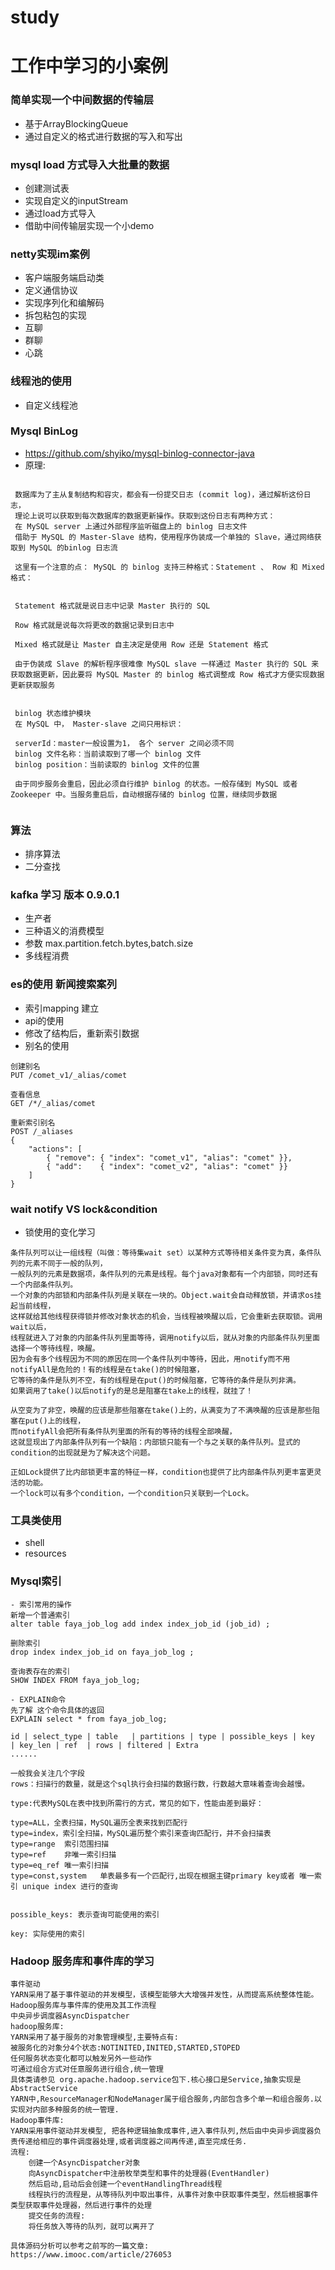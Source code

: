 # study
# 工作中学习的小案例

### 简单实现一个中间数据的传输层
- 基于ArrayBlockingQueue
- 通过自定义的格式进行数据的写入和写出

### mysql load 方式导入大批量的数据
- 创建测试表
- 实现自定义的inputStream
- 通过load方式导入
- 借助中间传输层实现一个小demo

### netty实现im案例
- 客户端服务端启动类
- 定义通信协议
- 实现序列化和编解码
- 拆包粘包的实现
- 互聊
- 群聊
- 心跳


### 线程池的使用
- 自定义线程池


### Mysql BinLog
- https://github.com/shyiko/mysql-binlog-connector-java
- 原理:
````

 数据库为了主从复制结构和容灾，都会有一份提交日志 (commit log)，通过解析这份日志，
 理论上说可以获取到每次数据库的数据更新操作。获取到这份日志有两种方式：
 在 MySQL server 上通过外部程序监听磁盘上的 binlog 日志文件
 借助于 MySQL 的 Master-Slave 结构，使用程序伪装成一个单独的 Slave，通过网络获取到 MySQL 的binlog 日志流
 
 这里有一个注意的点： MySQL 的 binlog 支持三种格式：Statement 、 Row 和 Mixed 格式：
 
 
 Statement 格式就是说日志中记录 Master 执行的 SQL
 
 Row 格式就是说每次将更改的数据记录到日志中
 
 Mixed 格式就是让 Master 自主决定是使用 Row 还是 Statement 格式
 
 由于伪装成 Slave 的解析程序很难像 MySQL slave 一样通过 Master 执行的 SQL 来获取数据更新，因此要将 MySQL Master 的 binlog 格式调整成 Row 格式才方便实现数据更新获取服务
 
 
 binlog 状态维护模块
 在 MySQL 中， Master-slave 之间只用标识：
 
 serverId：master一般设置为1， 各个 server 之间必须不同
 binlog 文件名称：当前读取到了哪一个 binlog 文件
 binlog position：当前读取的 binlog 文件的位置
 
 由于同步服务会重启，因此必须自行维护 binlog 的状态。一般存储到 MySQL 或者 Zookeeper 中。当服务重启后，自动根据存储的 binlog 位置，继续同步数据
 
````


### 算法
- 排序算法
- 二分查找


### kafka 学习 版本 0.9.0.1
- 生产者
- 三种语义的消费模型
- 参数 max.partition.fetch.bytes,batch.size
- 多线程消费

### es的使用  新闻搜索案列
- 索引mapping 建立
- api的使用
- 修改了结构后，重新索引数据
- 别名的使用
````
创建别名
PUT /comet_v1/_alias/comet

查看信息
GET /*/_alias/comet

重新索引别名
POST /_aliases
{
    "actions": [
        { "remove": { "index": "comet_v1", "alias": "comet" }},
        { "add":    { "index": "comet_v2", "alias": "comet" }}
    ]
} 
````

### wait notify VS lock&condition
- 锁使用的变化学习
````
条件队列可以让一组线程（叫做：等待集wait set）以某种方式等待相关条件变为真，条件队列的元素不同于一般的队列，
一般队列的元素是数据项，条件队列的元素是线程。每个java对象都有一个内部锁，同时还有一个内部条件队列。
一个对象的内部锁和内部条件队列是关联在一块的。Object.wait会自动释放锁，并请求os挂起当前线程，
这样就给其他线程获得锁并修改对象状态的机会，当线程被唤醒以后，它会重新去获取锁。调用wait以后，
线程就进入了对象的内部条件队列里面等待，调用notify以后，就从对象的内部条件队列里面选择一个等待线程，唤醒。 
因为会有多个线程因为不同的原因在同一个条件队列中等待，因此，用notify而不用notifyAll是危险的！有的线程是在take()的时候阻塞，
它等待的条件是队列不空，有的线程是在put()的时候阻塞，它等待的条件是队列非满。 
如果调用了take()以后notify的是总是阻塞在take上的线程，就挂了！

从空变为了非空，唤醒的应该是那些阻塞在take()上的，从满变为了不满唤醒的应该是那些阻塞在put()上的线程，
而notifyAll会把所有条件队列里面的所有的等待的线程全部唤醒，
这就显现出了内部条件队列有一个缺陷：内部锁只能有一个与之关联的条件队列。显式的condition的出现就是为了解决这个问题。

正如Lock提供了比内部锁更丰富的特征一样，condition也提供了比内部条件队列更丰富更灵活的功能。
一个lock可以有多个condition，一个condition只关联到一个Lock。
````


### 工具类使用
- shell
- resources

### Mysql索引
````
- 索引常用的操作
新增一个普通索引
alter table faya_job_log add index index_job_id (job_id) ;

删除索引
drop index index_job_id on faya_job_log ;

查询表存在的索引
SHOW INDEX FROM faya_job_log;

- EXPLAIN命令
先了解 这个命令具体的返回
EXPLAIN select * from faya_job_log;

id | select_type | table   | partitions | type | possible_keys | key  | key_len | ref  | rows | filtered | Extra 
......

一般我会关注几个字段
rows：扫描行的数量，就是这个sql执行会扫描的数据行数，行数越大意味着查询会越慢。

type:代表MySQL在表中找到所需行的方式，常见的如下，性能由差到最好：

type=ALL，全表扫描，MySQL遍历全表来找到匹配行
type=index，索引全扫描，MySQL遍历整个索引来查询匹配行，并不会扫描表
type=range	索引范围扫描
type=ref	非唯一索引扫描
type=eq_ref	唯一索引扫描
type=const,system	单表最多有一个匹配行,出现在根据主键primary key或者 唯一索引 unique index 进行的查询


possible_keys: 表示查询可能使用的索引

key: 实际使用的索引
````


### Hadoop 服务库和事件库的学习
````
事件驱动
YARN采用了基于事件驱动的并发模型，该模型能够大大增强并发性，从而提高系统整体性能。
Hadoop服务库与事件库的使用及其工作流程
中央异步调度器AsyncDispatcher
hadoop服务库:
YARN采用了基于服务的对象管理模型,主要特点有:
被服务化的对象分4个状态:NOTINITED,INITED,STARTED,STOPED
任何服务状态变化都可以触发另外一些动作
可通过组合方式对任意服务进行组合,统一管理
具体类请参见 org.apache.hadoop.service包下.核心接口是Service,抽象实现是AbstractService
YARN中,ResourceManager和NodeManager属于组合服务,内部包含多个单一和组合服务.以实现对内部多种服务的统一管理.
Hadoop事件库:
YARN采用事件驱动并发模型, 把各种逻辑抽象成事件,进入事件队列,然后由中央异步调度器负责传递给相应的事件调度器处理,或者调度器之间再传递,直至完成任务.
流程:
	创建一个AsyncDispatcher对象
	向AsyncDispatcher中注册枚举类型和事件的处理器(EventHandler)
	然后启动,启动后会创建一个eventHandlingThread线程
	线程执行的流程是，从等待队列中取出事件，从事件对象中获取事件类型，然后根据事件类型获取事件处理器，然后进行事件的处理
	提交任务的流程:
	将任务放入等待的队列，就可以离开了

````

```text
具体源码分析可以参考之前写的一篇文章:
https://www.imooc.com/article/276053
```














